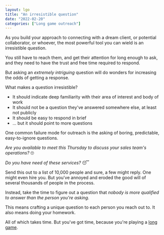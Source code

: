 ```yaml
---
layout: lgo
title: "An irresistible question"
date: "2022-02-20"
categories: ["Long game outreach"]
---
```


As you build your approach to connecting with a dream client, or potential collaborator, or whoever, the most powerful tool you can wield is an irresistible question.

You still have to reach them, and get their attention for long enough to ask, and they need to have the trust and free time required to respond.

But asking an _extremely intriguing_ question will do wonders for increasing the odds of getting a response.

What makes a question irresistible?

- It should indicate deep familiarity with their area of interest and body of work
- It should not be a question they've answered somewhere else, at least not publicly
- It should be easy to respond in brief
- ... but it should point to more questions

One common failure mode for outreach is the asking of boring, predictable, easy-to-ignore questions.

_Are you available to meet this Thursday to discuss your sales team's operations?_ 🙄

_Do you have need of these services?_ 😴

Send this out to a list of 10,000 people and sure, a few might reply. One might even hire you. But you've annoyed and eroded the good will of several thousands of people in the process.

Instead, take the time to figure out a question that _nobody is more qualified to answer than the person you're asking._

This means crafting a unique question to each person you reach out to. It also means doing your homework.

All of which takes time. But you've got time, because you're playing a [long game](/long-game-outreach-manifesto).
